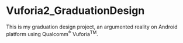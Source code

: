 Vuforia2_GraduationDesign
=========================
This is my graduation design project, an argumented reality on Android platform using Qualcomm<sup>&reg;</sup> Vuforia<sup>TM</sup>.
